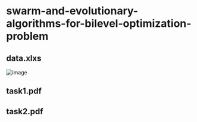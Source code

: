 # swarm-and-evolutionary-algorithms-for-bilevel-optimization-problem

## data.xlxs
![image](https://user-images.githubusercontent.com/101735194/170236165-47bbbca0-c078-4d64-89c5-03bc4f019aad.png)


## task1.pdf

## task2.pdf

